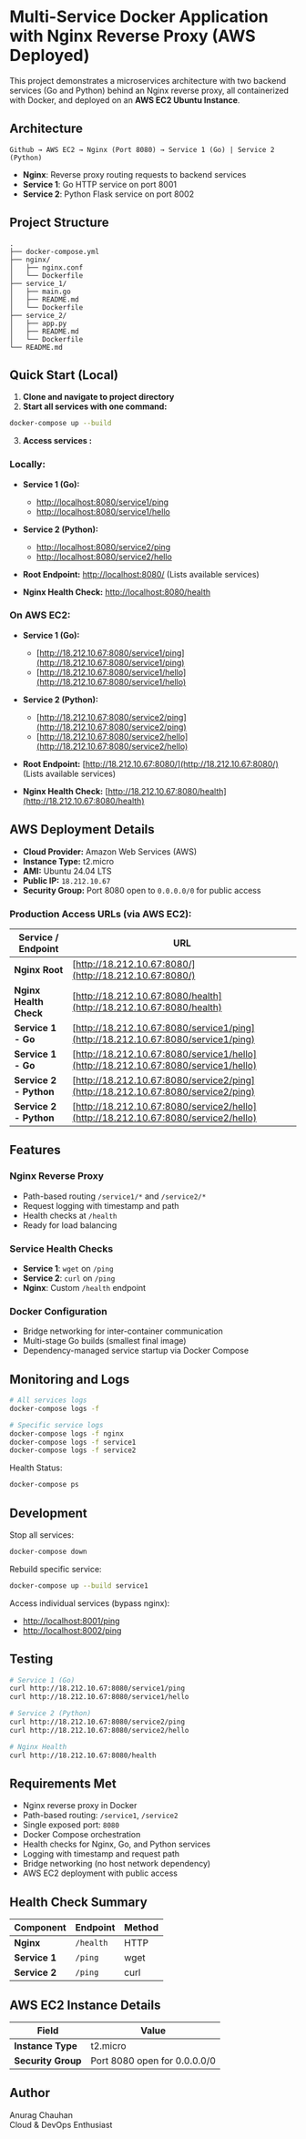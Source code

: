 # Multi-Service Docker Application with Nginx Reverse Proxy (AWS Deployed)

This project demonstrates a microservices architecture with two backend services (Go and Python) behind an Nginx reverse proxy, all containerized with Docker, and deployed on an **AWS EC2 Ubuntu Instance**.

## Architecture

```
Github → AWS EC2 → Nginx (Port 8080) → Service 1 (Go) | Service 2 (Python)
```

- **Nginx**: Reverse proxy routing requests to backend services
- **Service 1**: Go HTTP service on port 8001
- **Service 2**: Python Flask service on port 8002

## Project Structure

```
.
├── docker-compose.yml
├── nginx/
│   ├── nginx.conf
│   └── Dockerfile
├── service_1/
│   ├── main.go
│   ├── README.md
│   └── Dockerfile
├── service_2/
│   ├── app.py
│   ├── README.md
│   └── Dockerfile
└── README.md
```

## Quick Start (Local)

1. **Clone and navigate to project directory**
2. **Start all services with one command:**

```bash
docker-compose up --build
```

3. **Access services :**

### Locally:
- **Service 1 (Go):**
  - [http://localhost:8080/service1/ping](http://localhost:8080/service1/ping)
  - [http://localhost:8080/service1/hello](http://localhost:8080/service1/hello)

- **Service 2 (Python):**
  - [http://localhost:8080/service2/ping](http://localhost:8080/service2/ping)
  - [http://localhost:8080/service2/hello](http://localhost:8080/service2/hello)

- **Root Endpoint:** [http://localhost:8080/](http://localhost:8080/) (Lists available services)
- **Nginx Health Check:** [http://localhost:8080/health](http://localhost:8080/health)

### On AWS EC2:
- **Service 1 (Go):**
  - [http://18.212.10.67:8080/service1/ping](http://18.212.10.67:8080/service1/ping)
  - [http://18.212.10.67:8080/service1/hello](http://18.212.10.67:8080/service1/hello)

- **Service 2 (Python):**
  - [http://18.212.10.67:8080/service2/ping](http://18.212.10.67:8080/service2/ping)
  - [http://18.212.10.67:8080/service2/hello](http://18.212.10.67:8080/service2/hello)

- **Root Endpoint:** [http://18.212.10.67:8080/](http://18.212.10.67:8080/) (Lists available services)
- **Nginx Health Check:** [http://18.212.10.67:8080/health](http://18.212.10.67:8080/health)


## AWS Deployment Details

- **Cloud Provider:** Amazon Web Services (AWS)
- **Instance Type:** t2.micro
- **AMI:** Ubuntu 24.04 LTS 
- **Public IP:** `18.212.10.67`
- **Security Group:** Port 8080 open to `0.0.0.0/0` for public access

### **Production Access URLs (via AWS EC2):**

| Service / Endpoint     | URL                                                                              |
| ---------------------- | -------------------------------------------------------------------------------- |
| **Nginx Root**         | [http://18.212.10.67:8080/](http://18.212.10.67:8080/)                           |
| **Nginx Health Check** | [http://18.212.10.67:8080/health](http://18.212.10.67:8080/health)               |
| **Service 1 - Go**     | [http://18.212.10.67:8080/service1/ping](http://18.212.10.67:8080/service1/ping) |
| **Service 1 - Go**     | [http://18.212.10.67:8080/service1/hello](http://18.212.10.67:8080/service1/hello)|
| **Service 2 - Python** | [http://18.212.10.67:8080/service2/ping](http://18.212.10.67:8080/service2/ping) |
| **Service 2 - Python** | [http://18.212.10.67:8080/service2/hello](http://18.212.10.67:8080/service2/hello)|

## Features

### Nginx Reverse Proxy

- Path-based routing `/service1/*` and `/service2/*`
- Request logging with timestamp and path
- Health checks at `/health`
- Ready for load balancing

### Service Health Checks

- **Service 1**: `wget` on `/ping`
- **Service 2**: `curl` on `/ping`
- **Nginx**: Custom `/health` endpoint

### Docker Configuration

- Bridge networking for inter-container communication
- Multi-stage Go builds (smallest final image)
- Dependency-managed service startup via Docker Compose

## Monitoring and Logs

```bash
# All services logs
docker-compose logs -f

# Specific service logs
docker-compose logs -f nginx
docker-compose logs -f service1
docker-compose logs -f service2
```

Health Status:

```bash
docker-compose ps
```

## Development

Stop all services:

```bash
docker-compose down
```

Rebuild specific service:

```bash
docker-compose up --build service1
```

Access individual services (bypass nginx):

- [http://localhost:8001/ping](http://localhost:8001/ping)
- [http://localhost:8002/ping](http://localhost:8002/ping)

## Testing

```bash
# Service 1 (Go)
curl http://18.212.10.67:8080/service1/ping
curl http://18.212.10.67:8080/service1/hello

# Service 2 (Python)
curl http://18.212.10.67:8080/service2/ping
curl http://18.212.10.67:8080/service2/hello

# Nginx Health
curl http://18.212.10.67:8080/health
```

## Requirements Met

- Nginx reverse proxy in Docker
- Path-based routing: `/service1`, `/service2`
- Single exposed port: `8080`
- Docker Compose orchestration
- Health checks for Nginx, Go, and Python services
- Logging with timestamp and request path
- Bridge networking (no host network dependency)
- AWS EC2 deployment with public access

## Health Check Summary

| Component     | Endpoint  | Method |
| ------------- | --------- | ------ |
| **Nginx**     | `/health` | HTTP   |
| **Service 1** | `/ping`   | wget   |
| **Service 2** | `/ping`   | curl   |

## AWS EC2 Instance Details

| Field              | Value                             |
| ------------------ | --------------------------------- |
| **Instance Type**  | t2.micro                          |
| **Security Group** | Port 8080 open for 0.0.0.0/0      |

## Author

Anurag Chauhan\
Cloud & DevOps Enthusiast

